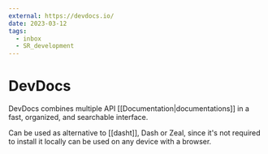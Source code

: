 ```yaml
---
external: https://devdocs.io/
date: 2023-03-12
tags:
  - inbox
  - SR_development
---
```


# DevDocs

DevDocs combines multiple API [[Documentation|documentations]] in a fast,
organized, and searchable interface.

Can be used as alternative to [[dasht]], Dash or Zeal, since it's not required
to install it locally can be used on any device with a browser.
